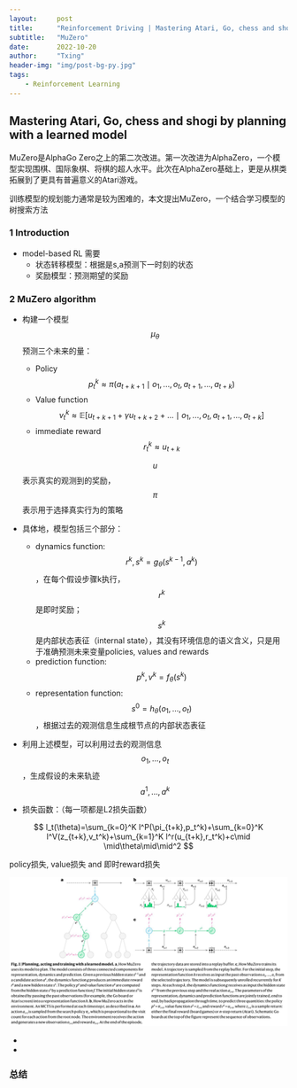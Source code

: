 ```yaml
---
layout:     post
title:      "Reinforcement Driving | Mastering Atari, Go, chess and shogi by planning with a learned model"
subtitle:   "MuZero"
date:       2022-10-20
author:     "Txing"
header-img: "img/post-bg-py.jpg"
tags:
    - Reinforcement Learning
---
```


## Mastering Atari, Go, chess and shogi by planning with a learned model

MuZero是AlphaGo Zero之上的第二次改进。第一次改进为AlphaZero，一个模型实现围棋、国际象棋、将棋的超人水平。此次在AlphaZero基础上，更是从棋类拓展到了更具有普遍意义的Atari游戏。

训练模型的规划能力通常是较为困难的，本文提出MuZero，一个结合学习模型的树搜索方法

### 1 Introduction

- model-based RL 需要
  - 状态转移模型：根据是s,a预测下一时刻的状态
  - 奖励模型：预测期望的奖励

### 2 MuZero algorithm

- 构建一个模型 $$\mu_{\theta}$$ 预测三个未来的量：

  - Policy $$p^k_t \approx \pi(a_{t+k+1}\mid o_1,...,o_t,a_{t+1},...,a_{t+k})$$
  - Value function $$v_t^k\approx \mathbb{E}[u_{t+k+1}+\gamma u_{t+k+2}+...\mid o_1,...,o_t,a_{t+1},...,a_{t+k}]$$
  - immediate reward $$r_t^k\approx u_{t+k}$$

  $$u$$表示真实的观测到的奖励，$$\pi$$表示用于选择真实行为的策略

- 具体地，模型包括三个部分：
  - dynamics function: $$r^k,s^k=g_{\theta}(s^{k-1},a^k)$$，在每个假设步骤k执行，$$r^k$$是即时奖励；$$s^k$$是内部状态表征（internal state），其没有环境信息的语义含义，只是用于准确预测未来变量policies, values and rewards
  - prediction function: $$p^k,v^k=f_{\theta}(s^k)$$
  - representation function: $$s^0=h_{\theta}(o_1,...,o_t)$$，根据过去的观测信息生成根节点的内部状态表征
- 利用上述模型，可以利用过去的观测信息$$o_1,...,o_t$$，生成假设的未来轨迹$$a^1,...,a^k$$
- 损失函数：（每一项都是L2损失函数）

$$
l_t(\theta)=\sum_{k=0}^K l^P(\pi_{t+k},p_t^k)+\sum_{k=0}^K l^V(z_{t+k},v_t^k)+\sum_{k=1}^K l^r(u_{t+k},r_t^k)+c\mid \mid\theta\mid\mid^2
$$

policy损失, value损失 and 即时reward损失

![Planning, acting and training with a learned model](https://raw.githubusercontent.com/txing-casia/txing-casia.github.io/master/img/20221020-1.jpg)









- 

  
  
- 




### 总结



​	
